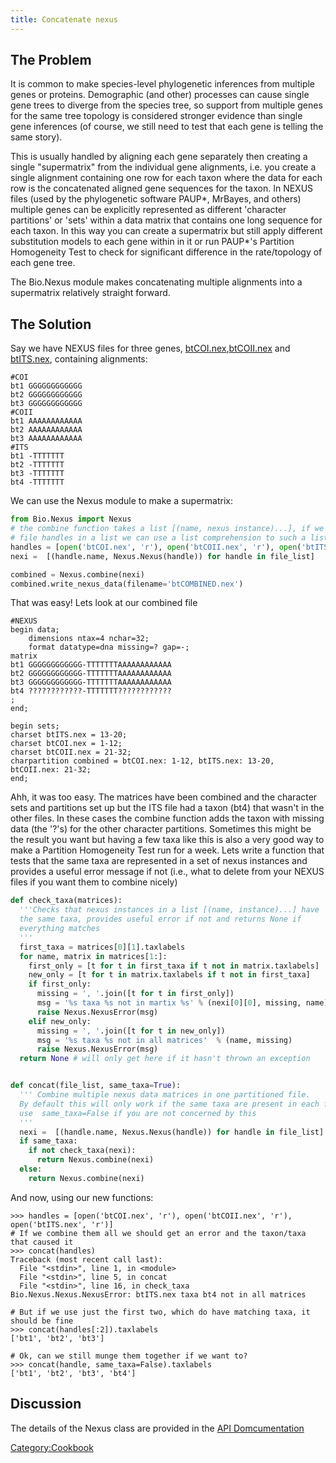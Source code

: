 ```yaml
---
title: Concatenate nexus
---
```


The Problem
-----------

It is common to make species-level phylogenetic inferences from multiple
genes or proteins. Demographic (and other) processes can cause single
gene trees to diverge from the species tree, so support from multiple
genes for the same tree topology is considered stronger evidence than
single gene inferences (of course, we still need to test that each gene
is telling the same story).

This is usually handled by aligning each gene separately then creating a
single "supermatrix" from the individual gene alignments, i.e. you
create a single alignment containing one row for each taxon where the
data for each row is the concatenated aligned gene sequences for the
taxon. In NEXUS files (used by the phylogenetic software PAUP\*,
MrBayes, and others) multiple genes can be explicitly represented as
different 'character partitions' or 'sets' within a data matrix that
contains one long sequence for each taxon. In this way you can create a
supermatrix but still apply different substitution models to each gene
within in it or run PAUP\*'s Partition Homogeneity Test to check for
significant difference in the rate/topology of each gene tree.

The Bio.Nexus module makes concatenating multiple alignments into a
supermatrix relatively straight forward.

The Solution
------------

Say we have NEXUS files for three genes,
[btCOI.nex](http://atavism.webs.com/btCOI.nex),[btCOII.nex](http://atavism.webs.com/btCOII.nex)
and [btITS.nex](http://atavism.webs.com/btITS.nex), containing
alignments:

    #COI
    bt1 GGGGGGGGGGGG
    bt2 GGGGGGGGGGGG
    bt3 GGGGGGGGGGGG
    #COII
    bt1 AAAAAAAAAAAA
    bt2 AAAAAAAAAAAA
    bt3 AAAAAAAAAAAA
    #ITS
    bt1 -TTTTTTT
    bt2 -TTTTTTT
    bt3 -TTTTTTT
    bt4 -TTTTTTT

We can use the Nexus module to make a supermatrix:

``` Python
from Bio.Nexus import Nexus
# the combine function takes a list [(name, nexus instance)...], if we provide the
# file handles in a list we can use a list comprehension to such a list easily
handles = [open('btCOI.nex', 'r'), open('btCOII.nex', 'r'), open('btITS.nex', 'r')]   
nexi =  [(handle.name, Nexus.Nexus(handle)) for handle in file_list]

combined = Nexus.combine(nexi)
combined.write_nexus_data(filename='btCOMBINED.nex')
```

That was easy! Lets look at our combined file

    #NEXUS
    begin data;
        dimensions ntax=4 nchar=32;
        format datatype=dna missing=? gap=-;
    matrix
    bt1 GGGGGGGGGGGG-TTTTTTTAAAAAAAAAAAA
    bt2 GGGGGGGGGGGG-TTTTTTTAAAAAAAAAAAA
    bt3 GGGGGGGGGGGG-TTTTTTTAAAAAAAAAAAA
    bt4 ????????????-TTTTTTT????????????
    ;
    end;

    begin sets;
    charset btITS.nex = 13-20;
    charset btCOI.nex = 1-12;
    charset btCOII.nex = 21-32;
    charpartition combined = btCOI.nex: 1-12, btITS.nex: 13-20, btCOII.nex: 21-32;
    end; 

Ahh, it was too easy. The matrices have been combined and the character
sets and partitions set up but the ITS file had a taxon (bt4) that
wasn't in the other files. In these cases the combine function adds the
taxon with missing data (the '?'s) for the other character partitions.
Sometimes this might be the result you want but having a few taxa like
this is also a very good way to make a Partition Homogeneity Test run
for a week. Lets write a function that tests that the same taxa are
represented in a set of nexus instances and provides a useful error
message if not (i.e., what to delete from your NEXUS files if you want
them to combine nicely)

``` Python
def check_taxa(matrices):  
  '''Checks that nexus instances in a list [(name, instance)...] have 
  the same taxa, provides useful error if not and returns None if
  everything matches
  '''
  first_taxa = matrices[0][1].taxlabels
  for name, matrix in matrices[1:]:
    first_only = [t for t in first_taxa if t not in matrix.taxlabels]
    new_only = [t for t in matrix.taxlabels if t not in first_taxa]
    if first_only:
      missing = ', '.join([t for t in first_only])
      msg = '%s taxa %s not in martix %s' % (nexi[0][0], missing, name)
      raise Nexus.NexusError(msg)
    elif new_only:
      missing = ', '.join([t for t in new_only])
      msg = '%s taxa %s not in all matrices'  % (name, missing)
      raise Nexus.NexusError(msg)
  return None # will only get here if it hasn't thrown an exception


def concat(file_list, same_taxa=True):
  ''' Combine multiple nexus data matrices in one partitioned file.
  By default this will only work if the same taxa are present in each file
  use  same_taxa=False if you are not concerned by this
  '''    
  nexi =  [(handle.name, Nexus.Nexus(handle)) for handle in file_list]
  if same_taxa:
    if not check_taxa(nexi): 
      return Nexus.combine(nexi)
  else:
    return Nexus.combine(nexi)
```

And now, using our new functions:


    >>> handles = [open('btCOI.nex', 'r'), open('btCOII.nex', 'r'), open('btITS.nex', 'r')]
    # If we combine them all we should get an error and the taxon/taxa that caused it
    >>> concat(handles)
    Traceback (most recent call last):
      File "<stdin>", line 1, in <module>
      File "<stdin>", line 5, in concat
      File "<stdin>", line 16, in check_taxa
    Bio.Nexus.Nexus.NexusError: btITS.nex taxa bt4 not in all matrices

    # But if we use just the first two, which do have matching taxa, it should be fine
    >>> concat(handles[:2]).taxlabels
    ['bt1', 'bt2', 'bt3']

    # Ok, can we still munge them together if we want to?
    >>> concat(handle, same_taxa=False).taxlabels
    ['bt1', 'bt2', 'bt3', 'bt4']

Discussion
----------

The details of the Nexus class are provided in the [API
Domcumentation](http://www.biopython.org/DIST/docs/api/Bio.Nexus.Nexus-pysrc.html)

<Category:Cookbook>
